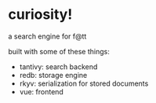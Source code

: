 # curiosity!
a search engine for f@tt

built with some of these things:
- tantivy: search backend
- redb: storage engine
- rkyv: serialization for stored documents
- vue: frontend